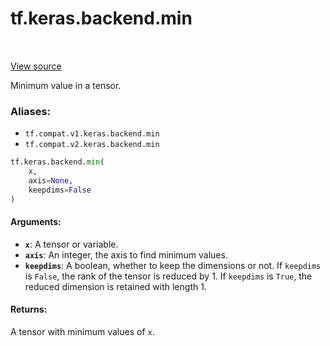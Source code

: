 <div itemscope itemtype="http://developers.google.com/ReferenceObject">
<meta itemprop="name" content="tf.keras.backend.min" />
<meta itemprop="path" content="Stable" />
</div>

# tf.keras.backend.min

<!-- Insert buttons -->

<table class="tfo-notebook-buttons tfo-api" align="left">
</table>

<a target="_blank" href="/code/stable/tensorflow/python/keras/backend.py">View source</a>



<!-- Start diff -->
Minimum value in a tensor.

### Aliases:

* `tf.compat.v1.keras.backend.min`
* `tf.compat.v2.keras.backend.min`


``` python
tf.keras.backend.min(
    x,
    axis=None,
    keepdims=False
)
```



<!-- Placeholder for "Used in" -->


#### Arguments:


* <b>`x`</b>: A tensor or variable.
* <b>`axis`</b>: An integer, the axis to find minimum values.
* <b>`keepdims`</b>: A boolean, whether to keep the dimensions or not.
    If `keepdims` is `False`, the rank of the tensor is reduced
    by 1. If `keepdims` is `True`,
    the reduced dimension is retained with length 1.


#### Returns:

A tensor with minimum values of `x`.
